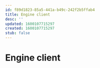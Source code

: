 ```yaml
---
id: f89d1823-85a5-441a-b49c-242f2b5ffab4
title: Engine client
desc: ''
updated: 1600107715297
created: 1600107715297
stub: false
---
```

# Engine client
